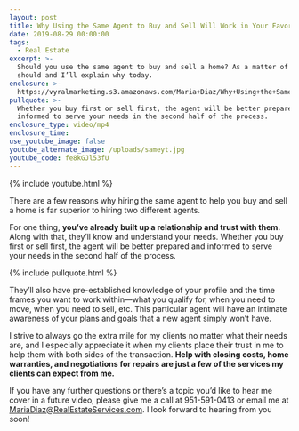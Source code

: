 ```yaml
---
layout: post
title: Why Using the Same Agent to Buy and Sell Will Work in Your Favor
date: 2019-08-29 00:00:00
tags:
  - Real Estate
excerpt: >-
  Should you use the same agent to buy and sell a home? As a matter of fact, you
  should and I’ll explain why today.
enclosure: >-
  https://vyralmarketing.s3.amazonaws.com/Maria+Diaz/Why+Using+the+Same+Agent+to+Buy+and+Sell+Will+Work+in+Your+Favor.mp4
pullquote: >-
  Whether you buy first or sell first, the agent will be better prepared and
  informed to serve your needs in the second half of the process.
enclosure_type: video/mp4
enclosure_time:
use_youtube_image: false
youtube_alternate_image: /uploads/sameyt.jpg
youtube_code: fe8kGJl53fU
---
```


{% include youtube.html %}

There are a few reasons why hiring the same agent to help you buy and sell a home is far superior to hiring two different agents. &nbsp;

For one thing, **you’ve already built up a relationship and trust with them.** Along with that, they’ll know and understand your needs. Whether you buy first or sell first, the agent will be better prepared and informed to serve your needs in the second half of the process.

{% include pullquote.html %}

They’ll also have pre-established knowledge of your profile and the time frames you want to work within—what you qualify for, when you need to move, when you need to sell, etc. This particular agent will have an intimate awareness of your plans and goals that a new agent simply won’t have.&nbsp;

I strive to always go the extra mile for my clients no matter what their needs are, and I especially appreciate it when my clients place their trust in me to help them with both sides of the transaction. **Help with closing costs, home warranties, and negotiations for repairs are just a few of the services my clients can expect from me. &nbsp; &nbsp;**

If you have any further questions or there’s a topic you’d like to hear me cover in a future video, please give me a call at 951-591-0413 or email me at MariaDiaz@RealEstateServices.com. I look forward to hearing from you soon\!